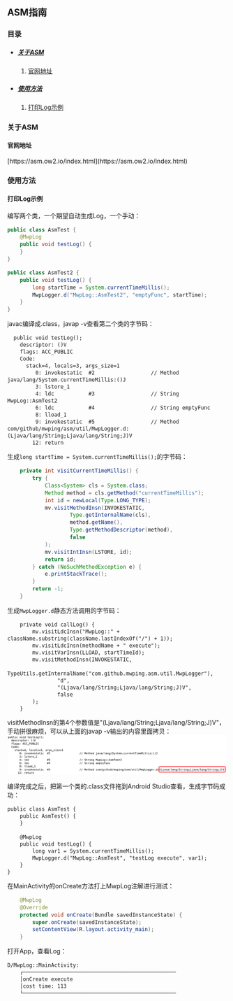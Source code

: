 ## ASM指南

### 目录

* ##### [关于ASM](#1)
  1. [官网地址](#1.1)

* ##### [使用方法](#2)
  1. [打印Log示例](#2.1)

<h3 id="1">关于ASM</h3>

<h4 id="1.1">官网地址</h4> 
[https://asm.ow2.io/index.html](https://asm.ow2.io/index.html)

<h3 id="2">使用方法</h3>

<h4 id="2.1">打印Log示例</h4>

编写两个类，一个期望自动生成Log，一个手动：
```java
public class AsmTest {
    @MwpLog
    public void testLog() {
    }
}
```
```java
public class AsmTest2 {
    public void testLog() {
        long startTime = System.currentTimeMillis();
        MwpLogger.d("MwpLog::AsmTest2", "emptyFunc", startTime);
    }
}
```

javac编译成.class，javap -v查看第二个类的字节码：
```
  public void testLog();
    descriptor: ()V
    flags: ACC_PUBLIC
    Code:
      stack=4, locals=3, args_size=1
         0: invokestatic  #2                  // Method java/lang/System.currentTimeMillis:()J
         3: lstore_1
         4: ldc           #3                  // String MwpLog::AsmTest2
         6: ldc           #4                  // String emptyFunc
         8: lload_1
         9: invokestatic  #5                  // Method com/github/mwping/asm/util/MwpLogger.d:(Ljava/lang/String;Ljava/lang/String;J)V
        12: return
```

生成`long startTime = System.currentTimeMillis();`的字节码：
```java
    private int visitCurrentTimeMillis() {
        try {
            Class<System> cls = System.class;
            Method method = cls.getMethod("currentTimeMillis");
            int id = newLocal(Type.LONG_TYPE);
            mv.visitMethodInsn(INVOKESTATIC,
                    Type.getInternalName(cls),
                    method.getName(),
                    Type.getMethodDescriptor(method),
                    false
            );
            mv.visitIntInsn(LSTORE, id);
            return id;
        } catch (NoSuchMethodException e) {
            e.printStackTrace();
        }
        return -1;
    }
```

生成`MwpLogger.d`静态方法调用的字节码：
```
    private void callLog() {
        mv.visitLdcInsn("MwpLog::" + className.substring(className.lastIndexOf("/") + 1));
        mv.visitLdcInsn(methodName + " execute");
        mv.visitVarInsn(LLOAD, startTimeId);
        mv.visitMethodInsn(INVOKESTATIC,
                TypeUtils.getInternalName("com.github.mwping.asm.util.MwpLogger"),
                "d",
                "(Ljava/lang/String;Ljava/lang/String;J)V",
                false
        );
    }
```
visitMethodInsn的第4个参数值是\"(Ljava/lang/String;Ljava/lang/String;J)V\"，手动拼很麻烦，可以从上面的javap -v输出的内容里面拷贝：
![](../assets/images/testlog.png)

编译完成之后，把第一个类的.class文件拖到Android Studio查看，生成字节码成功：
```
public class AsmTest {
    public AsmTest() {
    }

    @MwpLog
    public void testLog() {
        long var1 = System.currentTimeMillis();
        MwpLogger.d("MwpLog::AsmTest", "testLog execute", var1);
    }
}
```

在MainActivity的onCreate方法打上MwpLog注解进行测试：
```java
    @MwpLog
    @Override
    protected void onCreate(Bundle savedInstanceState) {
        super.onCreate(savedInstanceState);
        setContentView(R.layout.activity_main);
    }
```
打开App，查看Log：
```
D/MwpLog::MainActivity:  
    ┌─────────────────────────────────────────────────
    │onCreate execute
    │cost time: 113
    └─────────────────────────────────────────────────
```